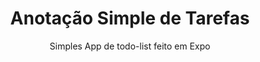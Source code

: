 <h1 align="center">Anotação Simple de Tarefas</h1>

<p align="center">Simples App de todo-list feito em Expo</p>
